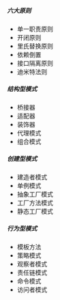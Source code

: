##### 六大原则

- 单一职责原则
- 开闭原则
- 里氏替换原则
- 依赖倒置
- 接口隔离原则 
- 迪米特法则

##### 结构型模式

- 桥接器
- 适配器
- 装饰器
- 代理模式
- 组合模式 

##### 创建型模式 

- 建造者模式 
- 单例模式 
- 抽象工厂模式 
- 工厂方法模式 
- 静态工厂模式 

##### 行为型模式 

- 模板方法
- 策略模式 
- 观察者模式 
- 责任链模式 
- 命令模式
- 访问者模式 